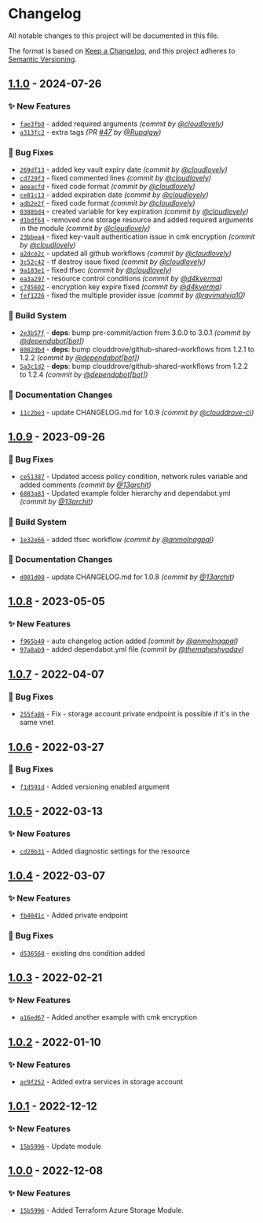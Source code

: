 # Changelog
All notable changes to this project will be documented in this file.

The format is based on [Keep a Changelog](https://keepachangelog.com/en/1.0.0/),
and this project adheres to [Semantic Versioning](https://semver.org/spec/v2.0.0.html).

## [1.1.0] - 2024-07-26
### :sparkles: New Features
- [`fae3fb8`](https://github.com/clouddrove/terraform-azure-storage/commit/fae3fb8b344450ac5845c7d44901fd597487176b) - added required arguments *(commit by [@cloudlovely](https://github.com/cloudlovely))*
- [`a313fc2`](https://github.com/clouddrove/terraform-azure-storage/commit/a313fc23694de965a3af9a875ae20e8bf2cc1b48) - extra tags *(PR [#47](https://github.com/clouddrove/terraform-azure-storage/pull/47) by [@Rupalgw](https://github.com/Rupalgw))*

### :bug: Bug Fixes
- [`269df13`](https://github.com/clouddrove/terraform-azure-storage/commit/269df1309b19cc6c1f75542e840ff77458a0f6b1) - added key vault expiry date *(commit by [@cloudlovely](https://github.com/cloudlovely))*
- [`cd729f3`](https://github.com/clouddrove/terraform-azure-storage/commit/cd729f3946258b60c3882393ffd807c20c954cca) - fixed commented lines *(commit by [@cloudlovely](https://github.com/cloudlovely))*
- [`aeeacfd`](https://github.com/clouddrove/terraform-azure-storage/commit/aeeacfd00a13d3e73960499ca7717183d67593c5) - fixed code format *(commit by [@cloudlovely](https://github.com/cloudlovely))*
- [`ce81c13`](https://github.com/clouddrove/terraform-azure-storage/commit/ce81c1343dbbf76097edd926af07ab08569f4d04) - added expiration date *(commit by [@cloudlovely](https://github.com/cloudlovely))*
- [`adb2e2f`](https://github.com/clouddrove/terraform-azure-storage/commit/adb2e2f2d3d5041947a12211b0253f2cfbe6e70c) - fixed code format *(commit by [@cloudlovely](https://github.com/cloudlovely))*
- [`0388bd4`](https://github.com/clouddrove/terraform-azure-storage/commit/0388bd46a70bb0595be8d81cc2c1110c3c30a998) - created variable for key expiration *(commit by [@cloudlovely](https://github.com/cloudlovely))*
- [`d1bdf64`](https://github.com/clouddrove/terraform-azure-storage/commit/d1bdf6434f3ac7356e50a55ded790e340d8e6b36) - removed one storage resource and added required arguments in the module *(commit by [@cloudlovely](https://github.com/cloudlovely))*
- [`23bbea4`](https://github.com/clouddrove/terraform-azure-storage/commit/23bbea420efc42ba8e63194586b0951bc3a08dbf) - fixed key-vault authentication issue in cmk encryption *(commit by [@cloudlovely](https://github.com/cloudlovely))*
- [`a2dce2c`](https://github.com/clouddrove/terraform-azure-storage/commit/a2dce2c3b9026e8c81ba893f2681c299afd826b1) - updated all github workflows *(commit by [@cloudlovely](https://github.com/cloudlovely))*
- [`3c52c42`](https://github.com/clouddrove/terraform-azure-storage/commit/3c52c42069f3edae030966d5a32a61f0ed23c6e4) - tf destroy issue fixed *(commit by [@cloudlovely](https://github.com/cloudlovely))*
- [`9a183e1`](https://github.com/clouddrove/terraform-azure-storage/commit/9a183e1ae2c3997d4028464064445a1a0633c3a7) - fixed tfsec *(commit by [@cloudlovely](https://github.com/cloudlovely))*
- [`ea3a297`](https://github.com/clouddrove/terraform-azure-storage/commit/ea3a2970b5618a2cc132dbe670910171fe902550) - resource control conditions *(commit by [@d4kverma](https://github.com/d4kverma))*
- [`c745602`](https://github.com/clouddrove/terraform-azure-storage/commit/c7456023c06429d4323d1f8d9416848cad8be859) - encryption key expire fixed *(commit by [@d4kverma](https://github.com/d4kverma))*
- [`fef1226`](https://github.com/clouddrove/terraform-azure-storage/commit/fef1226f312d4747f772ba7883d06434e1d2fa77) - fixed the multiple provider issue *(commit by [@ravimalvia10](https://github.com/ravimalvia10))*

### :construction_worker: Build System
- [`2e3b57f`](https://github.com/clouddrove/terraform-azure-storage/commit/2e3b57f604edfbf4b677a1bdea9167610b4da789) - **deps**: bump pre-commit/action from 3.0.0 to 3.0.1 *(commit by [@dependabot[bot]](https://github.com/apps/dependabot))*
- [`8082dbd`](https://github.com/clouddrove/terraform-azure-storage/commit/8082dbd1950160572bec3aae7db0c180e7122b62) - **deps**: bump clouddrove/github-shared-workflows from 1.2.1 to 1.2.2 *(commit by [@dependabot[bot]](https://github.com/apps/dependabot))*
- [`5a3c1d2`](https://github.com/clouddrove/terraform-azure-storage/commit/5a3c1d2dfa66c7bf5d997f19985fa4b663d44cb1) - **deps**: bump clouddrove/github-shared-workflows from 1.2.2 to 1.2.4 *(commit by [@dependabot[bot]](https://github.com/apps/dependabot))*

### :memo: Documentation Changes
- [`11c2be3`](https://github.com/clouddrove/terraform-azure-storage/commit/11c2be3b397a1ab4ab5a33cbf3f49002b04f592a) - update CHANGELOG.md for 1.0.9 *(commit by [@clouddrove-ci](https://github.com/clouddrove-ci))*


## [1.0.9] - 2023-09-26
### :bug: Bug Fixes
- [`ce51387`](https://github.com/clouddrove/terraform-azure-storage/commit/ce51387b147571079f5a97657f0997037a81b347) - Updated access policy condition, network rules variable and added comments *(commit by [@13archit](https://github.com/13archit))*
- [`6883a83`](https://github.com/clouddrove/terraform-azure-storage/commit/6883a83b295a542f6534fc6baf6136107844bc8a) - Updated example folder hierarchy and dependabot.yml *(commit by [@13archit](https://github.com/13archit))*

### :construction_worker: Build System
- [`1e32e66`](https://github.com/clouddrove/terraform-azure-storage/commit/1e32e66616e035c5ee6247ff683849de5e07249f) - added tfsec workflow *(commit by [@anmolnagpal](https://github.com/anmolnagpal))*

### :memo: Documentation Changes
- [`d081d08`](https://github.com/clouddrove/terraform-azure-storage/commit/d081d08a902edc43dd8582bb698e6736145774c0) - update CHANGELOG.md for 1.0.8 *(commit by [@13archit](https://github.com/13archit))*


## [1.0.8] - 2023-05-05
### :sparkles: New Features
- [`f965b40`](https://github.com/clouddrove/terraform-azure-storage/commit/f965b404036b400bdfaa9fec3227bf022086d6c3) - auto changelog action added *(commit by [@anmolnagpal](https://github.com/anmolnagpal))*
- [`97a8ab9`](https://github.com/clouddrove/terraform-azure-storage/commit/97a8ab9e74c9141955aa03c803ed4065f403c082) - added dependabot.yml file *(commit by [@themaheshyadav](https://github.com/themaheshyadav))*


## [1.0.7] - 2022-04-07
### :bug: Bug Fixes
- [`255fa86`](https://github.com/clouddrove/terraform-azure-storage/commit/255fa8601d76d549b104c9faa83e8b959a500add) - Fix - storage account private endpoint is possible if it's in the same vnet

## [1.0.6] - 2022-03-27
### :bug: Bug Fixes
- [`f1d591d`](https://github.com/clouddrove/terraform-azure-storage/commit/f1d591d76b4f143640e38eb25210296066135da7) - Added versioning enabled argument

## [1.0.5] - 2022-03-13
### :sparkles: New Features
- [`cd20b31`](https://github.com/clouddrove/terraform-azure-storage/commit/cd20b317695af567b6d9012d80d77d307bbf88a2) - Added diagnostic settings for the resource

## [1.0.4] - 2022-03-07
### :sparkles: New Features
- [`fb4041c`](https://github.com/clouddrove/terraform-azure-storage/commit/fb4041c59f05f278bf7ae4d7393604ec9d335b06) - Added private endpoint
### :bug: Bug Fixes
- [`d536568`](https://github.com/clouddrove/terraform-azure-storage/commit/d536568338ed0013a999243a750ed4764c2eb37e) - existing dns condition added

## [1.0.3] - 2022-02-21
### :sparkles: New Features
- [`a16ed67`](https://github.com/clouddrove/terraform-azure-storage/commit/a16ed67f18fcfb88bd62195d1c9c4b39ca0cac4b) - Added another example with cmk encryption

## [1.0.2] - 2022-01-10
### :sparkles: New Features
- [`ac9f252`](https://github.com/clouddrove/terraform-azure-storage/commit/ac9f252e4e17bce63c1fd78c5f24a3ed3e6a02cb) - Added extra services in storage account

## [1.0.1] - 2022-12-12
### :sparkles: New Features
- [`15b5996`](https://github.com/clouddrove/terraform-azure-storage/commit/15b5996c4884bf144be66c405e0c016de3f8b26e) - Update module

## [1.0.0] - 2022-12-08
### :sparkles: New Features
- [`15b5996`](https://github.com/clouddrove/terraform-azure-storage/commit/15b5996c4884bf144be66c405e0c016de3f8b26e) - Added Terraform Azure Storage Module.



[1.0.0]: https://github.com/clouddrove/terraform-azure-storage/compare/1.0.0...master
[1.0.1]: https://github.com/clouddrove/terraform-azure-storage/compare/1.0.0...1.0.1
[1.0.2]: https://github.com/clouddrove/terraform-azure-storage/compare/1.0.1...1.0.2
[1.0.3]: https://github.com/clouddrove/terraform-azure-storage/compare/1.0.2...1.0.3
[1.0.4]: https://github.com/clouddrove/terraform-azure-storage/compare/1.0.3...1.0.4
[1.0.5]: https://github.com/clouddrove/terraform-azure-storage/compare/1.0.4...1.0.5
[1.0.6]: https://github.com/clouddrove/terraform-azure-storage/compare/1.0.5...1.0.6
[1.0.7]: https://github.com/clouddrove/terraform-azure-storage/compare/1.0.5...1.0.6

[1.0.8]: https://github.com/clouddrove/terraform-azure-storage/compare/1.0.7...1.0.8
[1.0.9]: https://github.com/clouddrove/terraform-azure-storage/compare/1.0.8...1.0.9
[1.1.0]: https://github.com/clouddrove/terraform-azure-storage/compare/1.0.9...1.1.0
